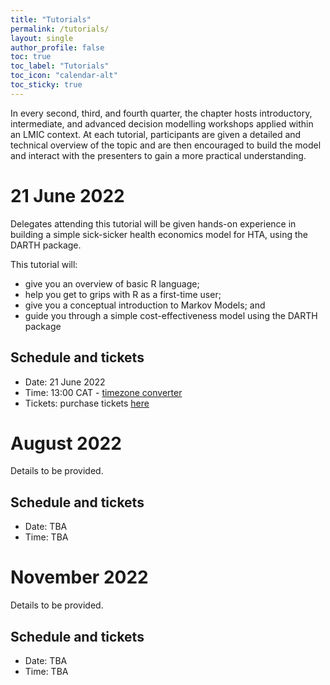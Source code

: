 ```yaml
---
title: "Tutorials"
permalink: /tutorials/
layout: single
author_profile: false
toc: true
toc_label: "Tutorials"
toc_icon: "calendar-alt"
toc_sticky: true
---
```

In every second, third, and fourth quarter, the chapter hosts introductory, intermediate, and advanced decision modelling workshops applied within an LMIC context. At each tutorial, participants are given a detailed and technical overview of the topic and are then encouraged to build the model and interact with the presenters to gain a more practical understanding.

# 21 June 2022
Delegates attending this tutorial will be given hands-on experience in building a simple sick-sicker health economics model for HTA, using the DARTH package. 

This tutorial will:
- give you an overview of basic R language;
- help you get to grips with R as a first-time user;
- give you a conceptual introduction to Markov Models; and
- guide you through a simple cost-effectiveness model using the DARTH package
  
## Schedule and tickets
- Date: 21 June 2022
- Time: 13:00 CAT - [timezone converter](https://dateful.com/time-zone-converter)
- Tickets: purchase tickets [here](https://www.eventbrite.com/e/an-introduction-to-r-for-hta-tickets-328078430417)


# August 2022
Details to be provided.

## Schedule and tickets
- Date: TBA
- Time: TBA


# November 2022
Details to be provided.

## Schedule and tickets
- Date: TBA
- Time: TBA
